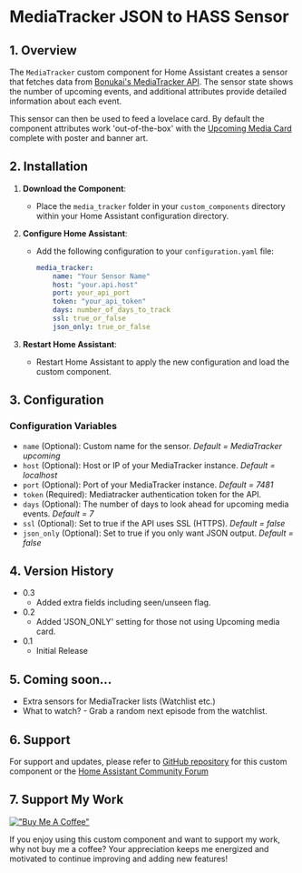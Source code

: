 # MediaTracker JSON to HASS Sensor

## 1. Overview

The `MediaTracker` custom component for Home Assistant creates a sensor that fetches data from [Bonukai's MediaTracker API](https://github.com/bonukai/MediaTracker). The sensor state shows the number of upcoming events, and additional attributes provide detailed information about each event.

This sensor can then be used to feed a lovelace card. By default the component attributes work 'out-of-the-box' with the [Upcoming Media Card](https://github.com/custom-cards/upcoming-media-card) complete with poster and banner art.

## 2. Installation

1. **Download the Component**: 
   - Place the `media_tracker` folder in your `custom_components` directory within your Home Assistant configuration directory.

2. **Configure Home Assistant**:
   - Add the following configuration to your `configuration.yaml` file:
     ```yaml
     media_tracker:
         name: "Your Sensor Name"
         host: "your.api.host"
         port: your_api_port
         token: "your_api_token"
         days: number_of_days_to_track
         ssl: true_or_false
         json_only: true_or_false
     ```

3. **Restart Home Assistant**:
   - Restart Home Assistant to apply the new configuration and load the custom component.

## 3. Configuration

### Configuration Variables

- `name` (Optional): Custom name for the sensor. *Default = MediaTracker upcoming*
- `host` (Optional): Host or IP of your MediaTracker instance. *Default = localhost*
- `port` (Optional): Port of your MediaTracker instance. *Default = 7481*
- `token` (Required): Mediatracker authentication token for the API.
- `days` (Optional): The number of days to look ahead for upcoming media events. *Default = 7*
- `ssl` (Optional): Set to true if the API uses SSL (HTTPS). *Default = false*
- `json_only` (Optional): Set to true if you only want JSON output. *Default = false*

## 4. Version History

* 0.3
    * Added extra fields including seen/unseen flag. 
* 0.2
    * Added 'JSON_ONLY' setting for those not using Upcoming media card.
* 0.1
    * Initial Release

## 5. Coming soon...

 - Extra sensors for MediaTracker lists (Watchlist etc.)
 - What to watch? - Grab a random next episode from the watchlist.

## 6. Support

For support and updates, please refer to [GitHub repository](https://github.com/calorian/hass-mediatracker) for this custom component or the [Home Assistant Community Forum](https://community.home-assistant.io/)

## 7. Support My Work

[!["Buy Me A Coffee"](https://www.buymeacoffee.com/assets/img/custom_images/orange_img.png)](https://www.buymeacoffee.com/calorian)

If you enjoy using this custom component and want to support my work, why not buy me a coffee? Your appreciation keeps me energized and motivated to continue improving and adding new features!
